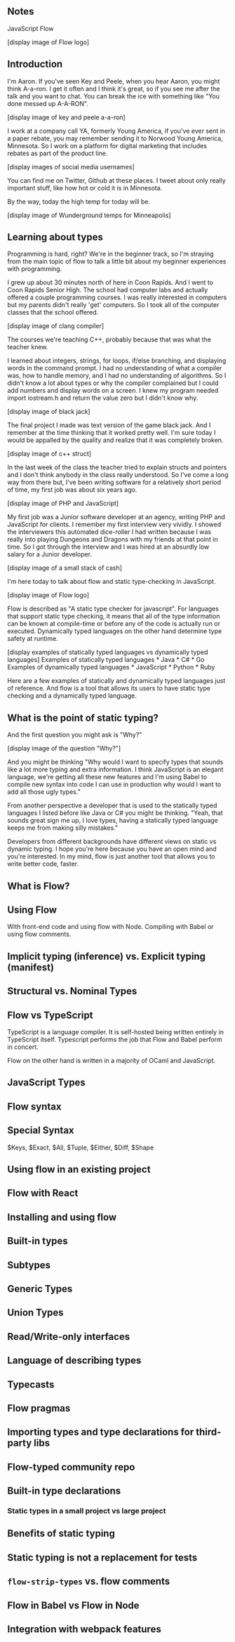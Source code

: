 ## Notes

JavaScript Flow

[display image of Flow logo]

## Introduction

I'm Aaron. If you've seen Key and Peele, when you hear Aaron, you might think A-a-ron. I get it often and I think it's great, so if you see me after the talk and you want to chat. You can break the ice with something like "You done messed up A-A-RON".

[display image of key and peele a-a-ron]

I work at a company call YA, formerly Young America, if you've ever sent in a paper rebate, you may remember sending it to Norwood Young America, Minnesota. So I work on a platform for digital marketing that includes rebates as part of the product line.

[display images of social media usernames]

You can find me on Twitter, Github at these places. I tweet about only really important stuff, like how hot or cold it is in Minnesota.

By the way, today the high temp for today will be.

[display image of Wunderground temps for Minneapolis]

## Learning about types

Programming is hard, right? We're in the beginner track, so I'm straying from the main topic of flow to talk a little bit about my beginner experiences with programming.

I grew up about 30 minutes north of here in Coon Rapids. And I went to Coon Rapids Senior High. The school had computer labs and actually offered a couple programming courses. I was really interested in computers but my parents didn't really 'get' computers. So I took all of the computer classes that the school offered.

[display image of clang compiler]

The courses we're teaching C++, probably because that was what the teacher knew.

I learned about integers, strings, for loops, if/else branching, and displaying words in the command prompt. I had no understanding of what a compiler was, how to handle memory, and I had no understanding of algorithms. So I didn't know a lot about types or why the compiler complained but I could add numbers and display words on a screen. I knew my program needed import iostream.h and return the value zero but I didn't know why.

[display image of black jack]

The final project I made was text version of the game black jack. And I remember at the time thinking that it worked pretty well. I'm sure today I would be appalled by the quality and realize that it was completely broken.

[display image of c++ struct]

In the last week of the class the teacher tried to explain structs and pointers and I don't think anybody in the class really understood. So I've come a long way from there but, I've been writing software for a relatively short period of time, my first job was about six years ago.

[display image of PHP and JavaScript]

My first job was a Junior software developer at an agency, writing PHP and JavaScript for clients. I remember my first interview very vividly. I showed the interviewers this automated dice-roller I had written because I was really into playing Dungeons and Dragons with my friends at that point in time. So I got through the interview and I was hired at an absurdly low salary for a Junior developer.

[display image of a small stack of cash]

I'm here today to talk about flow and static type-checking in JavaScript.

[display image of Flow logo]

Flow is described as "A static type checker for javascript". For languages that support static type checking, it means that all of the type information can be known at compile-time or before any of the code is actually run or executed. Dynamically typed languages on the other hand determine type safety at runtime.

[display examples of statically typed languages vs dynamically typed languages]
  Examples of statically typed languages
    * Java
    * C#
    * Go
  Examples of dynamically typed languages
    * JavaScript
    * Python
    * Ruby

Here are a few examples of statically and dynamically typed languages just of reference. And flow is a tool that allows its users to have static type checking and a dynamically typed language.

## What is the point of static typing?

And the first question you might ask is "Why?"

[display image of the question "Why?"]

And you might be thinking "Why would I want to specify types that sounds like a lot more typing and extra information. I think JavaScript is an elegant language, we're getting all these new features and I'm using Babel to compile new syntax into code I can use in production why would I want to add all those ugly types."

From another perspective a developer that is used to the statically typed languages I listed before like Java or C# you might be thinking. "Yeah, that sounds great sign me up, I love types, having a statically typed language keeps me from making silly mistakes."

Developers from different backgrounds have different views on static vs dynamic typing. I hope you're here because you have an open mind and you're interested. In my mind, flow is just another tool that allows you to write better code, faster.

## What is Flow?



## Using Flow

With front-end code and using flow with Node. Compiling with Babel or using flow comments.

## Implicit typing (inference) vs. Explicit typing (manifest)

## Structural vs. Nominal Types

## Flow vs TypeScript

TypeScript is a language compiler. It is self-hosted being written entirely in TypeScript itself. Typescript performs the job that Flow and Babel perform in concert.

Flow on the other hand is written in a majority of OCaml and JavaScript.

## JavaScript Types

## Flow syntax

## Special Syntax

$Keys, $Exact, $All, $Tuple, $Either, $Diff, $Shape

## Using flow in an existing project

## Flow with React

## Installing and using flow

## Built-in types

## Subtypes

## Generic Types

## Union Types

## Read/Write-only interfaces

## Language of describing types

## Typecasts

## Flow pragmas

## Importing types and type declarations for third-party libs

## Flow-typed community repo

## Built-in type declarations

### Static types in a small project vs large project

## Benefits of static typing

## Static typing is not a replacement for tests

## `flow-strip-types` vs. flow comments

## Flow in Babel vs Flow in Node

## Integration with webpack features
